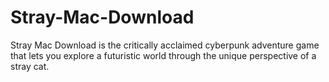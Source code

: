 # Stray-Mac-Download
Stray Mac Download is the critically acclaimed cyberpunk adventure game that lets you explore a futuristic world through the unique perspective of a stray cat.
